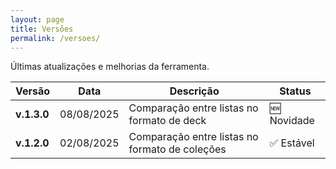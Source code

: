 ```yaml
---
layout: page
title: Versões
permalink: /versoes/
---
```


Últimas atualizações e melhorias da ferramenta.  

|  Versão  |    Data    |  Descrição  |  Status       |  
|----------|------------|-------------|---------------|  
| **v.1.3.0**  | 08/08/2025 | Comparação entre listas no formato de deck | 🆕 Novidade |  
| **v.1.2.0**  | 02/08/2025 | Comparação entre listas no formato de coleções | ✅ Estável |  